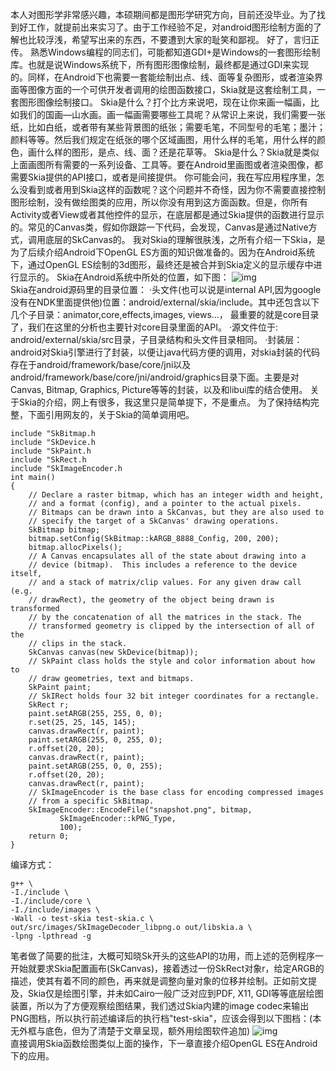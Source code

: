 本人对图形学非常感兴趣，本硕期间都是图形学研究方向，目前还没毕业。为了找到好工作，就提前出来实习了。由于工作经验不足，对android图形绘制方面的了解也比较浮浅，希望写出来的东西，不要遭到大家的耻笑和鄙视。
好了，言归正传。
熟悉Windows编程的同志们，可能都知道GDI+是Windows的一套图形绘制库。也就是说Windows系统下，所有图形图像绘制，最终都是通过GDI来实现的。同样，在Android下也需要一套能绘制出点、线、面等复杂图形，或者渲染界面等图像方面的一个可供开发者调用的绘图函数接口，Skia就是这套绘制工具，一套图形图像绘制接口。
Skia是什么？打个比方来说吧，现在让你来画一幅画，比如我们的国画—山水画。画一幅画需要哪些工具呢？从常识上来说，我们需要一张纸，比如白纸，或者带有某些背景图的纸张；需要毛笔，不同型号的毛笔；墨汁；颜料等等。然后我们规定在纸张的哪个区域画图，用什么样的毛笔，用什么样的颜色，画什么样的图形，是点、线、面？还是花草等。
Skia是什么？Skia就是类似上面画图所有需要的一系列设备、工具等。要在Android里画图或者渲染图像，都需要Skia提供的API接口，或者是间接提供。
你可能会问，我在写应用程序里，怎么没看到或者用到Skia这样的函数呢？这个问题并不奇怪，因为你不需要直接控制图形绘制，没有做绘图类的应用，所以你没有用到这方面函数。但是，你所有Activity或者View或者其他控件的显示，在底层都是通过Skia提供的函数进行显示的。常见的Canvas类，假如你跟踪一下代码，会发现，Canvas是通过Native方式，调用底层的SkCanvas的。
我对Skia的理解很肤浅，之所有介绍一下Skia，是为了后续介绍Android下OpenGL ES方面的知识做准备的。因为在Android系统下，通过OpenGL ES绘制的3d图形，最终还是被合并到Skia定义的显示缓存中进行显示的。
Skia在Android系统中所处的位置，如下图：
![img](P)  
Skia在android源码里的目录位置：
·头文件(也可以说是internal API,因为google没有在NDK里面提供他)位置：android/external/skia/include。其中还包含以下几个子目录：animator,core,effects,images, views...， 最重要的就是core目录了，我们在这里的分析也主要针对core目录里面的API。
·源文件位于: android/external/skia/src目录，子目录结构和头文件目录相同。
·封装层：android对Skia引擎进行了封装，以便让java代码方便的调用，对skia封装的代码存在于android/framework/base/core/jni以及android/framework/base/core/jni/android/graphics目录下面。主要是对Canvas, Bitmap, Graphics, Picture等等的封装，以及和libui库的结合使用。
关于Skia的介绍，网上有很多，我这里只是简单提下，不是重点。
为了保持结构完整，下面引用网友的，关于Skia的简单调用吧。
```  
include "SkBitmap.h
include "SkDevice.h
include "SkPaint.h
include "SkRect.h
include "SkImageEncoder.h
int main()
{
	// Declare a raster bitmap, which has an integer width and height,
	// and a format (config), and a pointer to the actual pixels.
	// Bitmaps can be drawn into a SkCanvas, but they are also used to
	// specify the target of a SkCanvas' drawing operations.
	SkBitmap bitmap;
	bitmap.setConfig(SkBitmap::kARGB_8888_Config, 200, 200);
	bitmap.allocPixels();
	// A Canvas encapsulates all of the state about drawing into a
	// device (bitmap).  This includes a reference to the device itself,
	// and a stack of matrix/clip values. For any given draw call (e.g.
	// drawRect), the geometry of the object being drawn is transformed
	// by the concatenation of all the matrices in the stack. The
	// transformed geometry is clipped by the intersection of all of the
	// clips in the stack.
	SkCanvas canvas(new SkDevice(bitmap));
	// SkPaint class holds the style and color information about how to
	// draw geometries, text and bitmaps.
	SkPaint paint;
	// SkIRect holds four 32 bit integer coordinates for a rectangle.
	SkRect r;
	paint.setARGB(255, 255, 0, 0);
	r.set(25, 25, 145, 145);
	canvas.drawRect(r, paint);
	paint.setARGB(255, 0, 255, 0);
	r.offset(20, 20);
	canvas.drawRect(r, paint);
	paint.setARGB(255, 0, 0, 255);
	r.offset(20, 20);
	canvas.drawRect(r, paint);
	// SkImageEncoder is the base class for encoding compressed images
	// from a specific SkBitmap.
	SkImageEncoder::EncodeFile("snapshot.png", bitmap,
		   SkImageEncoder::kPNG_Type,
		   100);
	return 0;
}
```
编译方式：
```  
g++ \
-I./include \
-I./include/core \
-I./include/images \
-Wall -o test-skia test-skia.c \
out/src/images/SkImageDecoder_libpng.o out/libskia.a \
-lpng -lpthread -g
```
笔者做了简要的批注，大概可知晓Sk开头的这些API的功用，而上述的范例程序一开始就要求Skia配置画布(SkCanvas)，接着透过一份SkRect对象r，给定ARGB的描述，使其有着不同的颜色，再来就是调整向量对象的位移并绘制。正如前文提及，Skia仅是绘图引擎，并未如Cairo一般广泛对应到PDF, X11, GDI等等底层绘图装置，所以为了方便观察绘图结果，我们透过Skia内建的image codec来输出PNG图档，所以执行前述编译后的执行档"test-skia"，应该会得到以下图档：(本无外框与底色，但为了清楚于文章呈现，额外用绘图软件追加)
![img](P)  
直接调用Skia函数绘图类似上面的操作，下一章直接介绍OpenGL ES在Android下的应用。
